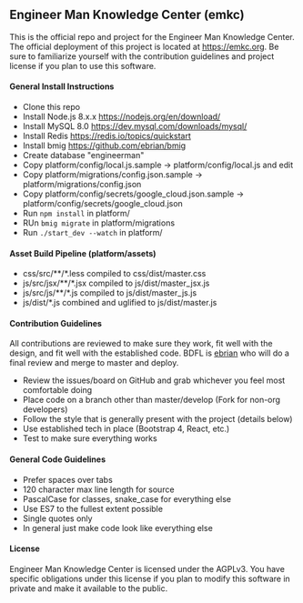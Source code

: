 ## Engineer Man Knowledge Center (emkc)
This is the official repo and project for the Engineer Man Knowledge Center. The official deployment of this project
is located at https://emkc.org. Be sure to familiarize yourself with the contribution guidelines and project license
if you plan to use this software.


#### General Install Instructions
- Clone this repo
- Install Node.js 8.x.x https://nodejs.org/en/download/
- Install MySQL 8.0 https://dev.mysql.com/downloads/mysql/
- Install Redis https://redis.io/topics/quickstart
- Install bmig https://github.com/ebrian/bmig
- Create database "engineerman"
- Copy platform/config/local.js.sample -> platform/config/local.js and edit
- Copy platform/migrations/config.json.sample -> platform/migrations/config.json
- Copy platform/config/secrets/google_cloud.json.sample -> platform/config/secrets/google_cloud.json
- Run `npm install` in platform/
- RUn `bmig migrate` in platform/migrations
- Run `./start_dev --watch` in platform/


#### Asset Build Pipeline (platform/assets)
- css/src/\*\*/\*.less compiled to css/dist/master.css
- js/src/jsx/\*\*/\*.jsx compiled to js/dist/master_jsx.js
- js/src/js/\*\*/\*.js compiled to js/dist/master_js.js
- js/dist/\*.js combined and uglified to js/dist/master.js


#### Contribution Guidelines
All contributions are reviewed to make sure they work, fit well with the design, and fit well with
the established code. BDFL is [ebrian](https://github.com/ebrian) who will do a final review and merge
to master and deploy.
- Review the issues/board on GitHub and grab whichever you feel most comfortable doing
- Place code on a branch other than master/develop (Fork for non-org developers)
- Follow the style that is generally present with the project (details below)
- Use established tech in place (Bootstrap 4, React, etc.)
- Test to make sure everything works


#### General Code Guidelines
- Prefer spaces over tabs
- 120 character max line length for source
- PascalCase for classes, snake_case for everything else
- Use ES7 to the fullest extent possible
- Single quotes only
- In general just make code look like everything else


#### License
Engineer Man Knowledge Center is licensed under the AGPLv3. You have specific obligations under this license
if you plan to modify this software in private and make it available to the public.
